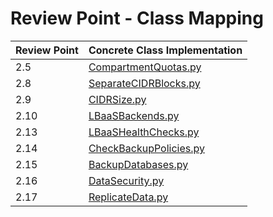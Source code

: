 # Review Point - Class Mapping

| Review Point | Concrete Class Implementation                           |
|--------------|---------------------------------------------------------|
| 2.5          | [CompartmentQuotas.py](CompartmentQuotas.py)          
| 2.8          | [SeparateCIDRBlocks.py](SeparateCIDRBlocks.py)          
| 2.9          | [CIDRSize.py](CIDRSize.py)                              
| 2.10         | [LBaaSBackends.py](LBaaSBackends.py)                    
| 2.13         | [LBaaSHealthChecks.py](LBaaSHealthChecks.py)
| 2.14         | [CheckBackupPolicies.py](CheckBackupPolicies.py)
| 2.15         | [BackupDatabases.py](BackupDatabases.py)
| 2.16         | [DataSecurity.py](DataSecurity.py)
| 2.17         | [ReplicateData.py](ReplicateData.py)
